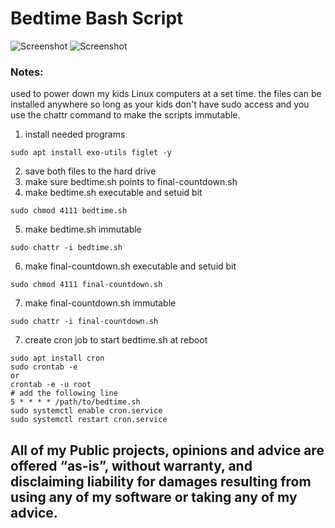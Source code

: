 # Bedtime Bash Script
![Screenshot](https://img.shields.io/badge/Language-Bash-blue)
![Screenshot](https://img.shields.io/badge/Platform-Linux-brightgreen)

### Notes:
used to power down my kids Linux computers at a set time. the files can be installed anywhere so long as your kids don't have sudo access and you use the chattr command to make the scripts immutable. 

1. install needed programs

```
sudo apt install exo-utils figlet -y
```

2. save both files to the hard drive
3. make sure bedtime.sh points to final-countdown.sh
4. make bedtime.sh executable and setuid bit 

```
sudo chmod 4111 bedtime.sh
```

5. make bedtime.sh immutable

```
sudo chattr -i bedtime.sh
```

6. make final-countdown.sh executable and setuid bit 

```
sudo chmod 4111 final-countdown.sh
```

7. make final-countdown.sh immutable

```
sudo chattr -i final-countdown.sh
```

7. create cron job to start bedtime.sh at reboot
```
sudo apt install cron
sudo crontab -e 
or 
crontab -e -u root
# add the following line
5 * * * * /path/to/bedtime.sh 
sudo systemctl enable cron.service
sudo systemctl restart cron.service
```

## All of my Public projects, opinions and advice are offered “as-is”, without warranty, and disclaiming liability for damages resulting from using any of my software or taking any of my advice.



